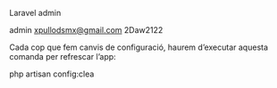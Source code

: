 Laravel admin

admin
xpullodsmx@gmail.com
2Daw2122

Cada cop que fem canvis de configuració, haurem d’executar aquesta comanda per refrescar l’app:

php artisan config:clea
